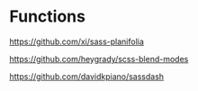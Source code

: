 # Functions

https://github.com/xi/sass-planifolia

https://github.com/heygrady/scss-blend-modes

https://github.com/davidkpiano/sassdash
